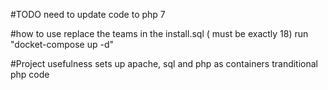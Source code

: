 #TODO 
need to update code to php 7

#how to use
replace the teams in the install.sql ( must be exactly 18)
run "docket-compose up -d"

#Project usefulness
sets up apache, sql and php as containers
tranditional php code

